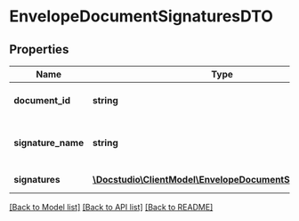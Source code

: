 # EnvelopeDocumentSignaturesDTO

## Properties
Name | Type | Description | Notes
------------ | ------------- | ------------- | -------------
**document_id** | **string** | Envelope document uuid | 
**signature_name** | **string** | Envelope document signature name | 
**signatures** | [**\Docstudio\ClientModel\EnvelopeDocumentSignatureDTO[]**](EnvelopeDocumentSignatureDTO.md) | Document signatures | 

[[Back to Model list]](../../README.md#documentation-for-models) [[Back to API list]](../../README.md#documentation-for-api-endpoints) [[Back to README]](../../README.md)

